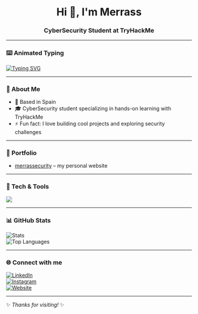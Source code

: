 <h1 align="center">Hi 👋, I'm Merrass</h1>
<h3 align="center">CyberSecurity Student at TryHackMe</h3>

---

### ⌨️ Animated Typing  
[![Typing SVG](https://readme-typing-svg.herokuapp.com?size=24&color=00F718&lines=Hello,+I'm+Merrass;CyberSecurity+Enthusiast;Always+Learning)](https://git.io/typing-svg)

---

### 🌱 About Me  
- 📍 Based in Spain  
- 🎓 CyberSecurity student specializing in hands-on learning with TryHackMe  
- ⚡ Fun fact: I love building cool projects and exploring security challenges  

---

### 📂 Portfolio  
- [merrassecurity](https://github.com/Merrass/merrassecurity) – my personal website  

---

### 🔧 Tech & Tools  
<p align="left">
  <img src="https://skillicons.dev/icons?i=linux,bash,windows,python" />
</p>

---

### 📊 GitHub Stats  
![Stats](https://github-readme-stats.vercel.app/api?username=Merrass&show_icons=true&theme=tokyonight)  
![Top Languages](https://github-readme-stats.vercel.app/api/top-langs/?username=Merrass&layout=compact&theme=tokyonight)

---

### 🌐 Connect with me  
[![LinkedIn](https://img.shields.io/badge/LinkedIn-000?style=for-the-badge&logo=linkedin&logoColor=0A66C2)](https://www.linkedin.com/in/ciropeñalver)  
[![Instagram](https://img.shields.io/badge/Instagram-000?style=for-the-badge&logo=instagram&logoColor=E1306C)](https://www.instagram.com/merras_)  
[![Website](https://img.shields.io/badge/Portfolio-000?style=for-the-badge&logo=vercel&logoColor=white)](https://merrass.github.io/merrassecurity/)

---

✨ *Thanks for visiting!* ✨
